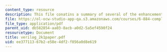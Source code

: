 ```yaml
---
content_type: resource
description: This file conatins a summary of several of the enhancements in Verilog-2001.
file: https://ol-ocw-studio-app-qa.s3.amazonaws.com/courses/6-884-complex-digital-systems-spring-2005/ee37711367b2e58e4df2f056a0d8e619_verilog_2k1paper.pdf
file_type: application/pdf
parent_uid: db582854-aa03-8acb-a0d2-5a5ef4590f24
resourcetype: Document
title: verilog_2k1paper.pdf
uid: ee377113-67b2-e58e-4df2-f056a0d8e619
---
```

